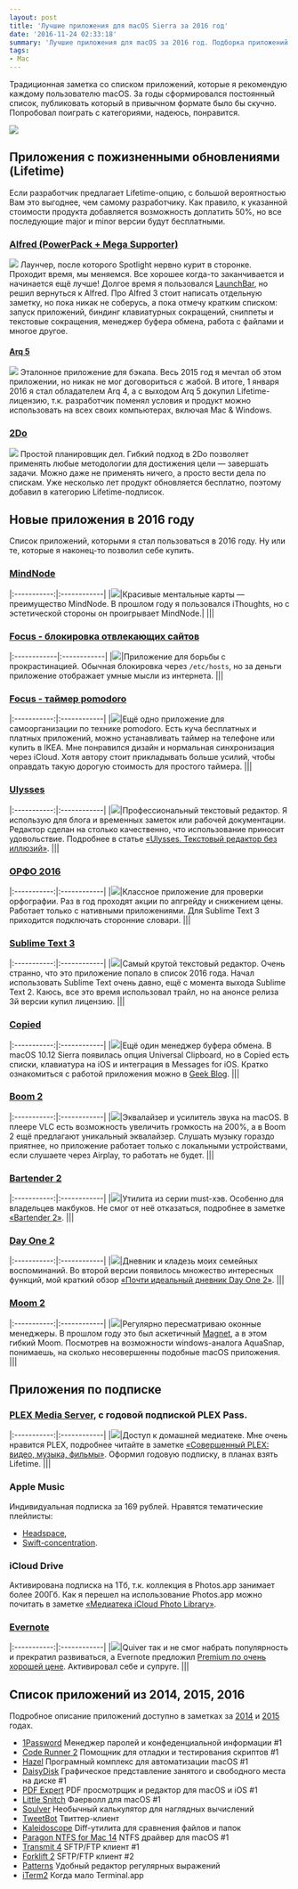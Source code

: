 ```yaml
---
layout: post
title: 'Лучшие приложения для macOS Sierra за 2016 год'
date: '2016-11-24 02:33:18'
summary: 'Лучшие приложения для macOS за 2016 год. Подборка приложений для вашего Mac'
tags:
- Mac
---
```


Традиционная заметка со списком приложений, которые я рекомендую каждому пользователю macOS. 
За годы сформировался постоянный список, публиковать который в привычном формате было бы скучно. Попробовал поиграть с категориями, надеюсь, понравится.

![](/images/2016/11/macOS2016.png)

## Приложения с пожизненными обновлениями (Lifetime)
Если разработчик предлагает Lifetime-опцию, с большой вероятностью Вам это выгоднее, чем самому разработчику. Как правило, к указанной стоимости продукта добавляется возможность доплатить 50%, но все последующие major и minor версии будут бесплатными. 

### [Alfred  (PowerPack + Mega Supporter)](https://www.alfredapp.com/ "Alfred 3")
[![](/images/2016/11/alfred_stats.png)](https://www.alfredapp.com/)
Лаунчер, после которого Spotlight нервно курит в сторонке. Проходит время, мы меняемся. Все хорошее когда-то заканчивается и начинается ещё лучше! Долгое время я пользовался [LaunchBar](http://pavel.miroshnichen.co/2015/03/25/launchbar6/ "«Впечатляющие возможности LaunchBar»"), но решил вернуться к Alfred. Про Alfred 3 стоит написать отдельную заметку, но пока никак не соберусь, а пока отмечу кратким списком: запуск приложений, биндинг клавиатурных сокращений, сниппеты и текстовые сокращения, менеджер буфера обмена, работа с файлами и многое другое.

 
#### [Arq 5](https://www.arqbackup.com/ "Arq 5")
[![](/images/2016/11/arq5_screen.png)](https://www.arqbackup.com/)
Эталонное приложение для бэкапа. Весь 2015 год я мечтал об этом приложении, но никак не мог договориться с жабой. В итоге, 1 января 2016 я стал обладателем Arq 4, а с выходом Arq 5 докупил Lifetime-лицензию, т.к. разработчик поменял условия и продукт можно использовать на всех своих компьютерах, включая Mac & Windows.

### [2Do](https://itunes.apple.com/ru/app/2do/id477670270?mt=12&uo=4&at=1001l9qh&ct=blog "2Do")
[![](/images/2016/11/2do_screen.png)](https://itunes.apple.com/ru/app/2do/id477670270?mt=12&uo=4&at=1001l9qh&ct=blog)
Простой планировщик дел. Гибкий подход в 2Do позволяет применять любые методологии для достижения цели — завершать задачи. Можно даже не применять ничего, а просто вести дела по спискам. Уже несколько лет продукт обновляется бесплатно, поэтому добавил в категорию Lifetime-подписок. 

## Новые приложения в 2016 году
Список приложений, которыми я стал пользоваться в 2016 году. Ну или те, которые я наконец-то позволил себе купить.

### [MindNode](https://itunes.apple.com/ru/app/mindnode-2-delightful-mind/id992076693?mt=12&uo=4&at=1001l9qh&ct=blog "MindNode for macOS")

|:-----------:|:------------|
|[![](/images/2016/11/mindnode.png)](https://itunes.apple.com/ru/app/mindnode-2-delightful-mind/id992076693?mt=12&uo=4&at=1001l9qh&ct=blog "MindNode for macOS")|Красивые ментальные карты — преимущество MindNode. В прошлом году я пользовался iThoughts, но с эстетической стороны он проигрывает MindNode.|
|||

### [Focus - блокировка отвлекающих сайтов](https://heyfocus.com/ "Focus app to block distracting websites like Facebook and Reddit")

|:------------|:------------|
|[![](/images/2016/11/focus-1.png)](https://heyfocus.com/)|Приложение для борьбы с прокрастинацией. Обычная блокировка через `/etc/hosts`, но за деньги приложение отображает умные мысли из интернета. 
|||

### [Focus - таймер pomodoro](https://itunes.apple.com/ru/app/pomodoro-timer-focus-on-your/id872515009?mt=12&uo=4&at=1001l9qh&ct=blog "Focus - productivity timer")

|:-----------:|:------------|
|[![](/images/2016/11/focus.png)](https://itunes.apple.com/ru/app/pomodoro-timer-focus-on-your/id872515009?mt=12&uo=4&at=1001l9qh&ct=blog)|Ещё одно приложение для самоорганизации по технике pomodoro. Есть куча бесплатных и платных приложений, можно устанавливать таймер на телефоне или купить в IKEA. Мне понравился дизайн и нормальная синхронизация через iCloud. Хотя автору стоит прикладывать больше усилий, чтобы оправдать такую дорогую стоимость для простого таймера.
|||

### [Ulysses](https://itunes.apple.com/ru/app/ulysses/id623795237?mt=12&uo=4&at=1001l9qh&ct=blog)

|:-----------:|:------------|
|[![](/images/2016/11/ulysses.png)](https://itunes.apple.com/ru/app/ulysses/id623795237?mt=12&uo=4&at=1001l9qh&ct=blog)|Профессиональный текстовый редактор. Я использую для блога и временных заметок или рабочей документации. Редактор сделан на столько качественно, что использование приносит удовольствие. Подробнее в статье [«Ulysses. Текстовый редактор без иллюзий»](http://pavel.miroshnichen.co/2016/04/30/ulysses/).
|||

### [ОРФО 2016](http://www.orfo.ru/versions/#_macfullplus "ОРФО 2016 Плюс для macOS")

|:-----------:|:------------|
|[![](/images/2016/11/orfo.png)](http://www.orfo.ru/versions/#_macfullplus)|Классное приложение для проверки орфографии. Раз в год проходят акции по апгрейду и снижением цены. Работает только с нативными приложениями. Для Sublime Text 3 приходится подключать сторонние словари.
|||

### [Sublime Text 3](http://www.sublimetext.com/3 "Sublime Text 3")

|:-----------:|:------------|
|[![](/images/2016/11/sublime.png)](http://www.sublimetext.com/3)|Самый крутой текстовый редактор. Очень странно, что это приложение попало в список 2016 года. Начал использовать Sublime Text очень давно, ещё с момента выхода Sublime Text 2. Каюсь, все это время использовал трайл, но на анонсе релиза 3й версии купил лицензию.
|||

### [Copied](https://itunes.apple.com/ru/app/copied-copy-paste-everywhere/id1026349850?mt=12&uo=4&at=1001l9qh&ct=blog "Copied for macOS")

|:-----------:|:------------|
|[![](/images/2016/11/copied.png)](https://itunes.apple.com/ru/app/copied-copy-paste-everywhere/id1026349850?mt=12&uo=4&at=1001l9qh&ct=blog)|Ещё один менеджер буфера обмена. В macOS 10.12 Sierra появилась опция Universal Clipboard, но в Copied есть списки, клавиатура на iOS и интеграция в Messages for iOS. Кратко ознакомиться с работой приложения можно в [Geek Blog](https://fluder.co/blog/2016/06/01/copied/).
|||

### [Boom 2](https://itunes.apple.com/ru/app/boom-2-best-audio-enhancement/id948176063?mt=12&uo=4&at=1001l9qh&ct=blog)

|:-----------:|:------------|
|[![](/images/2016/11/boom.png)](https://itunes.apple.com/ru/app/boom-2-best-audio-enhancement/id948176063?mt=12&uo=4&at=1001l9qh&ct=blog)|Эквалайзер и усилитель звука на macOS. В плеере VLC есть возможность увеличить громкость на 200%, а в Boom 2 ещё предлагают уникальный эквалайзер. Слушать музыку гораздо приятнее, но приложение работает только с локальными устройствами, если слушаете через Airplay, то работать не будет. 
|||

### [Bartender 2](https://www.macbartender.com/)

|:-----------:|:------------|
|[![](/images/2016/11/bartender.png)](https://www.macbartender.com/)|Утилита из серии must-хэв. Особенно для владельцев макбуков. Не смог от неё отказаться, подробнее в заметке [«Bartender 2»](http://pavel.miroshnichen.co/2016/05/12/bartender/).
|||

### [Day One 2](https://itunes.apple.com/ru/app/day-one/id1055511498?l=ru&mt=12&at=1001l9qh&ct=blog "Day One 2")

|:-----------:|:------------|
|[![](/images/2016/11/dayone.png)](https://itunes.apple.com/ru/app/journaly-journal/id1136652903?mt=12&uo=4&at=1001l9qh&ct=blog)|Дневник и кладезь моих семейных воспоминаний. Во второй версии появилось множество интересных функций, мой краткий обзор [«Почти идеальный дневник Day One 2»](http://pavel.miroshnichen.co/2016/02/21/dayone/ "Почти идеальный дневник Day One 2").
|||

### [Moom 2](https://itunes.apple.com/ru/app/moom/id419330170?mt=12&uo=4&at=1001l9qh&ct=blog)

|:-----------:|:------------|
|[![](/images/2016/11/moom.png)](https://itunes.apple.com/ru/app/moom/id419330170?mt=12&uo=4&at=1001l9qh&ct=blog)|Регулярно пересматриваю оконные менеджеры. В прошлом году это был аскетичный [Magnet](http://pavel.miroshnichen.co/2015/12/24/macsetup-2015/), а в этом гибкий Moom. Посмотрев на возможности windows-аналога AquaSnap, понимаешь, на сколько несовершенны подобные macOS приложения.
|||

## Приложения по подписке

### [PLEX Media Server](https://itunes.apple.com/ru/app/plex/id383457673?l=en&mt=8&at=1001l9qh&ct=blog), с годовой подпиской PLEX Pass.

|:-----------:|:------------|
|[![](/images/2016/11/plex.png)](https://itunes.apple.com/ru/app/plex/id383457673?l=en&mt=8&at=1001l9qh&ct=blog)|Доступ к домашней медиатеке. Мне очень нравится PLEX, подробнее читайте в заметке [«Совершенный PLEX: видео, музыка, фильмы»](http://pavel.miroshnichen.co/2016/06/20/plex/ "Совершенный PLEX: видео, музыка, фильмы"). Оформил годовую подписку, в планах взять Lifetime.
|||

### Apple Music
Индивидуальная подписка за 169 рублей. Нравятся тематические плейлисты:  
- [Headspace](https://itunes.apple.com/ru/playlist/headspace/idpl.49fa4124be174a3da9e5ec43b0d07e65?l=ru),
- [Swift-concentration](https://itunes.apple.com/ru/playlist/swift-concentration/idpl.88da7dccd58141ee821d3370b874c917?l=ru).

### iCloud Drive
Активирована подписка на 1Тб, т.к. коллекция в Photos.app занимает более 200Гб. Как я перешел на использование Photos.app можно почитать в заметке [«Медиатека iCloud Photo Library»](http://pavel.miroshnichen.co/2016/06/21/icloud-photo-library/).

### [Evernote](https://www.evernote.com/referral/Registration.action?sig=be670050042704de9d866d7aec6d20dd&uid=5563004)

|:-----------:|:------------|
|[![](/images/2016/11/evernote.png)](https://www.evernote.com/referral/Registration.action?sig=be670050042704de9d866d7aec6d20dd&uid=5563004)|Quiver так и не смог набрать популярность и прекратил развиваться, а Evernote предложил [Premium по очень хорошей цене](https://www.evernote.com/referral/Registration.action?sig=116f27e9c1299381270fdccc23c7fc4afaf839a2ca748afe32431040deace24b&uid=5563004 "Evernote Premium"). Активировал себе и супруге.
|||

## Список приложений из 2014, 2015, 2016
Подробное описание приложений доступно в заметках за [2014](http://pavel.miroshnichen.co/2015/01/17/setup-2015/) и [2015](http://pavel.miroshnichen.co/2015/12/24/macsetup-2015/) годах.

- [1Password](https://itunes.apple.com/ru/app/1password/id443987910?mt=12&uo=4&at=1001l9qh&ct=blog "1Password for Mac") Менеджер паролей и конфеденциальной информации #1
- [Code Runner 2](https://itunes.apple.com/ru/app/coderunner-2/id955297617?mt=12&uo=4&at=1001l9qh&ct=blog) Помощник для отладки и тестирования скриптов #1
- [Hazel](https://www.noodlesoft.com/ "Hazel 4") Програмный комплекс для автоматизации macOS #1
- [DaisyDisk](https://itunes.apple.com/ru/app/daisydisk/id411643860?mt=12&uo=4&at=1001l9qh&ct=blog) Графическое представление занятого и свободного места на диске #1
- [PDF Expert](https://itunes.apple.com/ru/app/pdf-expert-2-lucsij-redaktor/id1055273043?mt=12&uo=4&at=1001l9qh&ct=blog) PDF просмотрщик и редактор для macOS и iOS #1
- [Little Snitch](https://www.obdev.at/products/littlesnitch/index.html) Фаерволл для macOS #1
- [Soulver](https://itunes.apple.com/ru/app/soulver/id413965349?mt=12&uo=4&at=1001l9qh&ct=blog) Необычный калькулятор для наглядных вычислений
- [TweetBot](https://itunes.apple.com/ru/app/tweetbot-for-twitter/id557168941?mt=12&uo=4&at=1001l9qh&ct=blog) Твиттер-клиент
- [Kaleidoscope](https://itunes.apple.com/ru/app/kaleidoscope/id587512244?mt=12&uo=4&at=1001l9qh&ct=blog) Diff-утилита для сравнения файлов и папок
- [Paragon NTFS for Mac 14](https://www.paragon-software.com/home/ntfs-mac/) NTFS драйвер для macOS #1
- [Transmit 4](https://itunes.apple.com/ru/app/transmit/id403388562?mt=12&uo=4&at=1001l9qh&ct=blog) SFTP/FTP клиент #1
- [Forklift 2](https://itunes.apple.com/ru/app/forklift-file-manager-ftp/id412448059?mt=12&uo=4&at=1001l9qh&ct=blog) SFTP/FTP клиент #2
- [Patterns](https://itunes.apple.com/ru/app/patterns-the-regex-app/id429449079?mt=12&uo=4&at=1001l9qh&ct=blog) Удобный редактор регулярных выражений
- [iTerm2](http://iterm2.com/) Когда мало Terminal.app



 
